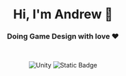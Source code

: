 <h1 align="center">Hi, I'm Andrew 👋</h1>
<h3 align="center">Doing Game Design with love ❤️</h3>
</br>
<p align="center">
  <img alt="Unity" src="https://img.shields.io/badge/-unity-ff8fab?style=for-the-badge&logo=Unity&logoColor=hsl(240%2C%2026%25%2C%2027%25)">
  <img alt="Static Badge" src="https://img.shields.io/badge/-unreal%20engine-abc4ff?style=for-the-badge&logo=unreal%20engine&logoColor=hsl(240%2C%2026%25%2C%2027%25)">
</p>
